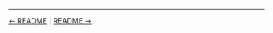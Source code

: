 

<!-- FooterStart -->
---
[← README](../04_01_jenkins_build_agents_cloud_runners/README.md) | [README →](../04_02_create_a_view/README.md)
<!-- FooterEnd -->

